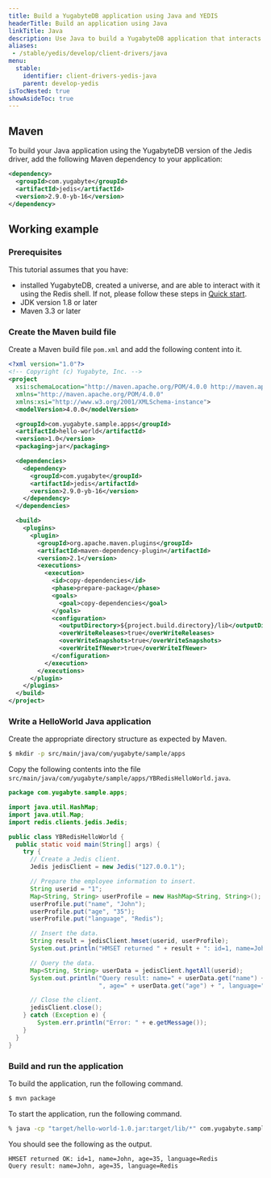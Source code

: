 ```yaml
---
title: Build a YugabyteDB application using Java and YEDIS
headerTitle: Build an application using Java
linkTitle: Java
description: Use Java to build a YugabyteDB application that interacts with YEDIS
aliases:
 - /stable/yedis/develop/client-drivers/java
menu:
  stable:
    identifier: client-drivers-yedis-java
    parent: develop-yedis
isTocNested: true
showAsideToc: true
---
```


## Maven

To build your Java application using the YugabyteDB version of the Jedis driver, add the following Maven dependency to your application:

```xml
<dependency>
  <groupId>com.yugabyte</groupId>
  <artifactId>jedis</artifactId>
  <version>2.9.0-yb-16</version>
</dependency>
```

## Working example

### Prerequisites

This tutorial assumes that you have:

- installed YugabyteDB, created a universe, and are able to interact with it using the Redis shell. If not, please follow these steps in [Quick start](../../../../quick-start/).
- JDK version 1.8 or later
- Maven 3.3 or later

### Create the Maven build file

Create a Maven build file `pom.xml` and add the following content into it.

```xml
<?xml version="1.0"?>
<!-- Copyright (c) Yugabyte, Inc. -->
<project
  xsi:schemaLocation="http://maven.apache.org/POM/4.0.0 http://maven.apache.org/xsd/maven-4.0.0.xsd"
  xmlns="http://maven.apache.org/POM/4.0.0"
  xmlns:xsi="http://www.w3.org/2001/XMLSchema-instance">
  <modelVersion>4.0.0</modelVersion>

  <groupId>com.yugabyte.sample.apps</groupId>
  <artifactId>hello-world</artifactId>
  <version>1.0</version>
  <packaging>jar</packaging>

  <dependencies>
    <dependency>
      <groupId>com.yugabyte</groupId>
      <artifactId>jedis</artifactId>
      <version>2.9.0-yb-16</version>
    </dependency>
  </dependencies>

  <build>
    <plugins>
      <plugin>
        <groupId>org.apache.maven.plugins</groupId>
        <artifactId>maven-dependency-plugin</artifactId>
        <version>2.1</version>
        <executions>
          <execution>
            <id>copy-dependencies</id>
            <phase>prepare-package</phase>
            <goals>
              <goal>copy-dependencies</goal>
            </goals>
            <configuration>
              <outputDirectory>${project.build.directory}/lib</outputDirectory>
              <overWriteReleases>true</overWriteReleases>
              <overWriteSnapshots>true</overWriteSnapshots>
              <overWriteIfNewer>true</overWriteIfNewer>
            </configuration>
          </execution>
        </executions>
      </plugin>
    </plugins>
  </build>
</project>
```

### Write a HelloWorld Java application

Create the appropriate directory structure as expected by Maven.

```sh
$ mkdir -p src/main/java/com/yugabyte/sample/apps
```

Copy the following contents into the file `src/main/java/com/yugabyte/sample/apps/YBRedisHelloWorld.java`.

```java
package com.yugabyte.sample.apps;

import java.util.HashMap;
import java.util.Map;
import redis.clients.jedis.Jedis;

public class YBRedisHelloWorld {
  public static void main(String[] args) {
    try {
      // Create a Jedis client.
      Jedis jedisClient = new Jedis("127.0.0.1");

      // Prepare the employee information to insert.
      String userid = "1";
      Map<String, String> userProfile = new HashMap<String, String>();
      userProfile.put("name", "John");
      userProfile.put("age", "35");
      userProfile.put("language", "Redis");

      // Insert the data.
      String result = jedisClient.hmset(userid, userProfile);
      System.out.println("HMSET returned " + result + ": id=1, name=John, age=35, language=Redis");

      // Query the data.
      Map<String, String> userData = jedisClient.hgetAll(userid);
      System.out.println("Query result: name=" + userData.get("name") +
                         ", age=" + userData.get("age") + ", language=" + userData.get("language"));

      // Close the client.
      jedisClient.close();
    } catch (Exception e) {
        System.err.println("Error: " + e.getMessage());
    }
  }
}
```

### Build and run the application

To build the application, run the following command.

```sh
$ mvn package
```

To start the application, run the following command.

```sh
% java -cp "target/hello-world-1.0.jar:target/lib/*" com.yugabyte.sample.apps.YBRedisHelloWorld
```

You should see the following as the output.

```
HMSET returned OK: id=1, name=John, age=35, language=Redis
Query result: name=John, age=35, language=Redis
```
